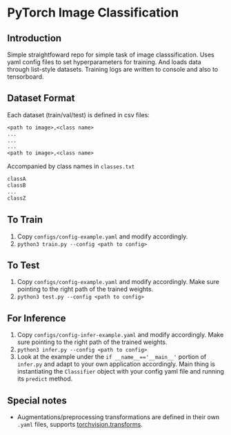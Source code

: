 # PyTorch Image Classification

## Introduction

Simple straightfoward repo for simple task of image classsification. Uses yaml config files to set hyperparameters for training. And loads data through list-style datasets. Training logs are written to console and also to tensorboard. 

## Dataset Format

Each dataset (train/val/test) is defined in csv files:

```txt
<path to image>,<class name>
...
...
...
<path to image>,<class name>
```

Accompanied by class names in `classes.txt` 

```txt
classA
classB
...
classZ
```

## To Train

1. Copy `configs/config-example.yaml` and modify accordingly.
2. `python3 train.py --config <path to config>`

## To Test

1. Copy `configs/config-example.yaml` and modify accordingly. Make sure pointing to the right path of the trained weights.
2. `python3 test.py --config <path to config>`

## For Inference

1. Copy `configs/config-infer-example.yaml` and modify accordingly. Make sure pointing to the right path of the trained weights.
2. `python3 infer.py --config <path to config>`
3. Look at the example under the `if __name__=='__main__'` portion of `infer.py` and adapt to your own application accordingly. Main thing is instantiating the `Classifier` object with your config yaml file and running its `predict` method.

## Special notes

- Augmentations/preprocessing transformations are defined in their own `.yaml` files, supports [torchvision.transforms](https://pytorch.org/docs/stable/torchvision/transforms.html).
